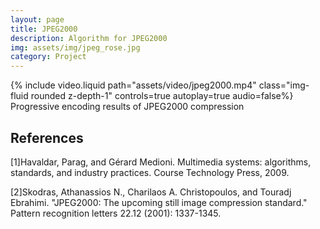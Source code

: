 ```yaml
---
layout: page
title: JPEG2000
description: Algorithm for JPEG2000
img: assets/img/jpeg_rose.jpg
category: Project
---
```


<!-- ## Algorithm

Given an image(set of pixels), we can construct a 64 * 64 image with less no of pixels known acheived by wavelet transform.

This JPEG 2000 algorithm is best for maintaining the different qualities of the image, so that it is easy to send images in the network according to the bandwidth.

Apply the low pass and high pass filters along the row and column will reduce the no of coefficients that need to be sent through compression.

Ideally, given an image it will be broken down to tiles and applied this JPEG2000 algorithm.

**Low Pass Filter**

Allow low-frequency signals to pass through while attenuating high-frequency signals
$$ (a + b) / 2 $$

**High Pass Filter**

Allow high-frequency signals to pass through while attenuating low-frequency signals
$$ (a - b) / 2 $$

### Discrete Wavelet Transform




### Wavelet Compression




### Progressive Encoding  -->

<div class="row">
    <div class="col-sm mt-3 mt-md-0">
        {% include video.liquid path="assets/video/jpeg2000.mp4" class="img-fluid rounded z-depth-1" controls=true autoplay=true audio=false%}
    </div>
</div>
<div class="caption">
    Progressive encoding results of JPEG2000 compression
</div>

## References

[1]Havaldar, Parag, and Gérard Medioni. Multimedia systems: algorithms, standards, and industry practices. Course Technology Press, 2009.

[2]Skodras, Athanassios N., Charilaos A. Christopoulos, and Touradj Ebrahimi. "JPEG2000: The upcoming still image compression standard." Pattern recognition letters 22.12 (2001): 1337-1345.
